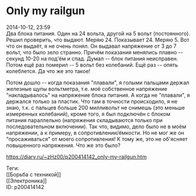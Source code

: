 Only my railgun
================

   
 2014-10-12, 23:59   
  Два блока питания. Один на 24 вольта, другой на 5 вольт (постоянного). Решил проверить, что выдают. Меряю 24. Показывает 24. Меряю 5. Вот что он выдаёт, я не очень понял. Он выдавал напряжение от 3 до 7 вольт, что было зело странно. Причём показания менялись плавно -- секунд 10-20 на под'ём и спад. Думал -- блок питания неисправен. Потом ещё раз померил -- 5 вольт без колебаний. Ещё раз -- опять колеблется. Да что же это такое!   
   
 Потом дошло -- когда показания "плавали", я голыми пальцами держал железные щупы вольтметра, т.е. моё собственное напряжение "накладывалось" на напряжение блока питания. А когда не "плавали", я держался только за пластик. Что там в точности происходило, я не знаю, т.к. с пальцев больше 200 милливольт не снимешь (это меньше измеренных колебаний), кроме того, я был подключён с блоком питания параллельно (напряжения складываются только при последовательном включении). Так что, видимо, дело было не в моём напряжении, а к примеру, в сопротивлении/ёмкости. Но не мог же он "просаживаться" от моего сопротивления! К тому же, это не об'ясняет повышенного напряжения. Что же это было?   
    
 <https://diary.ru/~zHz00/p200414142_only-my-railgun.htm>   
   
 Теги:   
 [[Борьба с техникой]]   
 [[Электроника]]   
 ID: p200414142